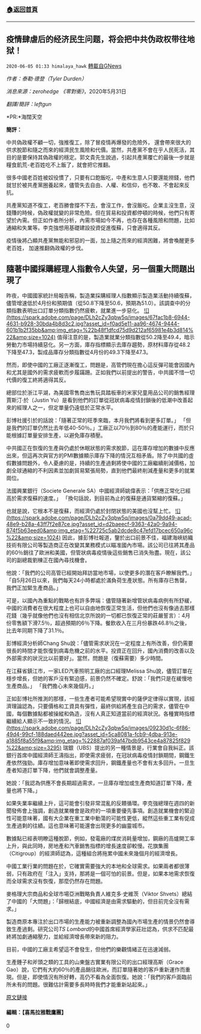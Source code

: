 ###  [:house:返回首頁](https://github.com/ourhimalayas/txt)
---

## 疫情肆虐后的经济民生问题，将会把中共伪政权带往地狱！
`2020-06-05 01:33 himalaya_hawk` [轉載自GNews](https://gnews.org/zh-hant/223066/)

*作者：泰勒·德登（Tyler Durden）*

*消息來源：zerohedge 《零對衝》*，2020年5月31日

*翻譯/簡評：leftgun*

*PR:*海闊天空

**簡評：**

中共偽政權不顧一切，強推復工，除了冒疫情再爆發的危險外， 還會帶來很大的供求脫節和隨之而來的經濟民生風險和代價。當然，共產黨不會在乎人民死活，其目的是要保持其偽政權的穩定。郭文貴先生說過，引起共產黨覆亡的最後一步就是糧食飢荒-老百姓吃不上飯了，就會把它推翻。

很多中國老百姓被奴役慣了，只要有口飽飯吃，中產和生意人只要還能撈錢，他們就甘於被共產黨圈養起來，儘管失去自由、人權、和信仰，也不敢、不會起來反抗。

共產黨知道不復工，老百勝會撐不下去，會沒工作，會沒飯吃。企業主沒生意，沒錢賺的時候，偽政權就變的非常危險。但在貿易和投資都停頓的時候，他們只有寄望於內需。但正如作者所分析，內需市場如今不再，也存在各種風險和問題，比如通縮和失業等。李克強想用基礎建設投資促進復蘇，只會適得其反。

疫情後將凸顯共產黨無能和邪惡的一面，加上隨之而來的經濟困難，將會喚醒更多老百姓， 加速推翻偽政權的步伐。

## **隨著中國採購經理人指數令人失望，另一個重大問題出現了**

昨夜，中國國家統計局報告稱，製造業採購經理人指數顯示製造業活動持續復蘇，儘管增速低於4月份和預期值（從50.8下降至50.6，預期為51.0）。該調查中的分類指數表明出口訂單分類指數仍然疲軟，就業進一步惡化。
[!\[\](https://spark.adobe.com/page/DLh2cZy3qbw5q/images/67fac1b8-6944-4631-b928-30bda4b8d3c2.jpg?asset_id=f0ad5e11-aa96-4674-9444-601b1b2f35bb&amp;img_etag=%22b48f1dfcd75d9d212af65981e4b3d814%22&amp;size=1024)](https://spark.adobe.com/page/DLh2cZy3qbw5q/images/67fac1b8-6944-4631-b928-30bda4b8d3c2.jpg?asset_id=f0ad5e11-aa96-4674-9444-601b1b2f35bb&amp;img_etag=%22b48f1dfcd75d9d212af65981e4b3d814%22&amp;size=1024)
值得注意的是，製造業就業分類指數從50.2降至49.4，暗示勞動力市場持續惡化。另一方面，庫存指標顯示去庫存趨勢，原材料庫存從48.2下降至47.3，製成品庫存分類指數從4月份的49.3下降至47.3。

然而，即使中國的工廠正逐漸復工，問題是，高管們現在擔心這反彈可能會因國內和尤其是國外的需求疲軟而步履蹣跚。正如我們以前提出的警告，中共國不惜一切代價的復工終將適得其反。

總部位於浙江平湖，為美國零售商出售玩具踏板車的米家兒童用品公司的銷售經理賈斯汀·於（Justin Yu）是看到他們的訂單從冠狀病毒疫情封鎖後的低潮中改善起來的經理人之一，但定單量仍遠低於正常水平。

彭博社援引於的話說：「隨著正常的旺季來臨，本月我們將看到更多訂單。」 「但是我們的訂單仍然比去年低40-50％。」工廠正以70％到80％的產能運行，而於只能根據訂單量安排生產，以避免庫存積壓。

中共國正在恢復的生產與仍處於休眠狀態的需求脫節，這在庫存增加的數據中反應出來，但這再次與官方的PMI數據顯示庫存下降的情況互相矛盾。除了中共國的虛假數據問題外，令人憂慮的是，持續的生產過剩將使中國的工廠繼續削減價格，加劇全球通縮的不利因素並加劇貿易緊張局勢，直到他們最終削減產量和更多的就業崗位。

法國興業銀行（Societe Generale SA）中國經濟師姚偉表示：「供應正常化已經高於需求復蘇的速度。」 「換句話說，到目前為止的復蘇是通貨緊縮的復蘇。」

也就是說，它根本不是復蘇，而經濟仍處於封閉狀態的美國也沒幫上忙。
[!\[\](https://spark.adobe.com/page/DLh2cZy3qbw5q/images/0a79dd49-acad-48e9-b28a-43ff7f2e87ce.jpg?asset_id=d2baeecf-9363-42a0-9a94-874f5b63eed0&amp;img_etag=%22725c5ab2dcde8c47efd17bcec650a96c%22&amp;size=1024)](https://spark.adobe.com/page/DLh2cZy3qbw5q/images/0a79dd49-acad-48e9-b28a-43ff7f2e87ce.jpg?asset_id=d2baeecf-9363-42a0-9a94-874f5b63eed0&amp;img_etag=%22725c5ab2dcde8c47efd17bcec650a96c%22&amp;size=1024)
因此，據彭博社報道，鑒於出口前景不佳，福建海峽紡織技術有限公司等製造商正在改變其業務模式以瞄准國內市場。該公司已往將其產品的60％銷往了歐洲和美國，但管狀病毒疫情後這些銷售已消失殆盡。現在，該公司的副總裁劉棟正在國內尋找機會。

他說：「我們的公司高管已經開始拜訪當地市場，以使更多的潛在客戶瞭解我們。」 「自5月26日以來，我們每天24小時都處於滿負荷生產狀態。所有庫存已售罄，我們正加緊生產商品。」

可是，以國內為重點的戰略也有許多弊端：儘管隨著新增管狀病毒病例有所舒緩，中國的消費者在很大程度上也可以自由地恢復正常生活，但他們也沒有像過去那樣花錢（幾乎就像他們也沒有相信北京所說的一切都已恢復正常的莊嚴誓言）：4月份零售額下滑7.5％，超過預期的6％下降。餐飲收入在三月份暴跌46.8％之後，比去年同期下降了31.1％。

彭博經濟分析師Chang Shu說：「儘管需求狀況在一定程度上有所改善，但仍需要很長的時間才能恢復到病毒危機之前的水平。投資正在回升，國內消費的改善以及外部需求的狀況比以前要好」。當然，問題是（復蘇需要）多少時間。

在江蘇省鎮江市，一家LED汽車照明工廠的出口經理Melissa Shu說，儘管訂單在穩步增長，但她的客戶沒有緊迫感，前景仍然不確定。舒說：「我們只是在緩慢地生產商品。」 「我們擔心未來幾個月。」

正如彭博社所推測的那樣，一些生產者可能希望現實中的薩伊定律得以實現，該經濟理論認為，只要價格和工資具有彈性，最終供給將產生自己的需求，儘管在中國，每個數據點都被操縱和偽造，沒有人真正知道當前的經濟狀況。各種實時指標繼續給人顯示不一致的情況。
[!\[\](https://spark.adobe.com/page/DLh2cZy3qbw5q/images/09230d1c-6f86-49d4-99cf-188daed442ee.jpg?asset_id=5ca8081a-fcb9-4dba-913e-a1885f8a55f9&amp;img_etag=%22887af039af47bdb9543ce4a87825f829%22&amp;size=3295)](https://spark.adobe.com/page/DLh2cZy3qbw5q/images/09230d1c-6f86-49d4-99cf-188daed442ee.jpg?asset_id=5ca8081a-fcb9-4dba-913e-a1885f8a55f9&amp;img_etag=%22887af039af47bdb9543ce4a87825f829%22&amp;size=1024)
瑞銀（UBS）提出的另一種情景是，行業會自我糾正。該銀行首席中國經濟師王濤指出，即使需求疲弱，在冠狀病毒疫情封鎖期間，鋼鐵生產依然強勁。庫存增加意味著即使需求回升，鋼鐵產量也不會有太多回升。一旦生產者知道訂單下降，他們就會調整產量。

她說：「我認為供應不會長期超過需求，一旦庫存增加或生產商知道訂單下降，產量也將下降。」

如果失業率繼續上升，這可能會引發非常混亂的反饋循環。李克強總理在週四的新聞發佈會上強調，創造就業機會是政府的一項重要優先事項。創造就業機會的緊迫性可能意味著，國有大企業在重工業中動蕩的可能性更低，縱然這些重工業有促成生產過剩的往績。這也意味著可能還會出現更多的幽靈城市。

數據點已經表明瞭這種脫節，例如，發電廠的煤炭消耗量增加，鋼廠的高爐開工率上升，與此同時，房地產和汽車銷售指標的增長速度卻較慢。花旗集團（Citigroup）的經濟師認為，這種組合將拖累中國未來幾個月的經濟增長。

中國工業行業的問題在於，它確實需要強大的本地和全球需求。如果兩者都很薄弱，只有政府在「注入」支持，那將是一個可怕的前景。但是，如果本地需求恢復而全球需求沒有恢復，那麼仍然存在問題。

麥格理大宗商品和全球市場亞洲戰略負責人維克多·史維茨（Viktor Shvets）總結了中國的「大問題」：「歸根結底，中國經濟是由需求驅動的，但目前完全沒有需求。」

製造商原本專注於出口市場的生產能力被重新調整為國內市場生產的情景仍然會導致生產過剩。研究公司*TS Lombard*的中國首席經濟學家莊壯認為，供求不匹配最終將加劇通縮壓力，並給經濟增長帶來新的阻力。

目前，中國的工廠主希望這不會發生，但他們的樂觀情緒正在迅速減弱。

生產錘子和斧頭之類的工具的山東盤古實業有限公司的出口經理高斯（Grace Gao）說，它們有大約60％的產品銷往歐洲，而訂單隨著她的客戶重新運作而重現。但是，即使情況有所好轉，高仍不看為全面恢復。她說：「我們的客戶面臨前所未有的問題。很難估計需要多長時時我們才能重新站起來。」

[原文鏈接](https://www.web.de/)

#### 編輯：【喜馬拉雅戰鷹團】



0
